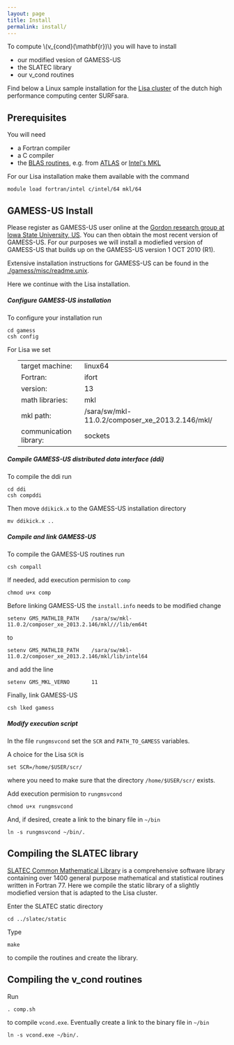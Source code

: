 ```yaml
---
layout: page
title: Install
permalink: install/
---
```


To compute \\(v_{cond}(\mathbf{r})\\) you will have to install

<ul>
  <li>our modified vesion of GAMESS-US</li>
  <li>the SLATEC library</li>
  <li>our v_cond routines</li>
</ul>

Find below a Linux sample installation for the <a href="https://surfsara.nl/systems/lisa">Lisa cluster</a> of the dutch high performance computing center SURFsara.

<h2>Prerequisites</h2>

You will need

<ul>
  <li>a Fortran compiler</li>
  <li>a C compiler</li>
  <li>the <a href="http://www.netlib.org/blas/">BLAS routines</a>, e.g. from <a  href="http://math-atlas.sourceforge.net/">ATLAS</a> or <a href="https://software.intel.com/en-us/intel-mkl">Intel's MKL</a></li>
</ul>

For our Lisa installation make them available with the command

<pre>
<code class="lb">module load fortran/intel c/intel/64 mkl/64</code>
</pre>

<h2>GAMESS-US Install</h2>

Please register as GAMESS-US user online at the <a href="http://www.msg.ameslab.gov/gamess/License_Agreement.html">Gordon research group at Iowa State University, US</a>. You can then obtain the most recent version of GAMESS-US. For our purposes we will install a modiefied version of GAMESS-US that builds up on the GAMESS-US version 1 OCT 2010 (R1).

Extensive installation instructions for GAMESS-US can be found in the <a href="https://github.com/andremirt/v_cond/blob/master/gamess/misc/readme.unix">./gamess/misc/readme.unix</a>.

Here we continue with the Lisa installation. 

<h5>Configure GAMESS-US installation</h5>

To configure your installation run
<pre>
<code  class="language-bash" data-lang="bash">cd gamess
csh config</code>
</pre>

For Lisa we set
<ul>
<table>
  <tr>
    <td>target machine:</td>
    <td>linux64</td>
  </tr>
  <tr>
    <td>Fortran:</td>
    <td>ifort</td>
  </tr>
  <tr>
    <td>version:</td>
    <td>13</td>
  </tr>
  <tr>
    <td>math libraries:</td>
    <td>mkl</td>
  </tr>
  <tr>
    <td>mkl path:</td>
    <td>/sara/sw/mkl-11.0.2/composer_xe_2013.2.146/mkl/</td>
  </tr>
  <tr>
    <td>communication library:</td>
    <td>sockets</td>
  </tr>
</table>
</ul>

<h5>Compile GAMESS-US distributed data interface (ddi)</h5>

To compile the ddi run
<pre>
<code  class="language-bash" data-lang="bash">cd ddi
csh compddi</code>
</pre>
Then move <code>ddikick.x</code> to the GAMESS-US installation directory
<pre>
<code  class="language-bash" data-lang="bash">mv ddikick.x ..</code>
</pre>

<h5>Compile and link GAMESS-US</h5>

To compile the GAMESS-US routines run
<pre>
<code  class="language-bash" data-lang="bash">csh compall</code>
</pre>

If needed, add execution permision to <code>comp</code>
<pre>
<code  class="language-bash" data-lang="bash">chmod u+x comp</code>
</pre>

Before linking GAMESS-US the <code>install.info</code> needs to be modified
change 
<pre>
<code  class="language-bash" data-lang="bash">setenv GMS_MATHLIB_PATH    /sara/sw/mkl-11.0.2/composer_xe_2013.2.146/mkl///lib/em64t</code>
</pre>
to
<pre>
<code  class="language-bash" data-lang="bash">setenv GMS_MATHLIB_PATH    /sara/sw/mkl-11.0.2/composer_xe_2013.2.146/mkl/lib/intel64</code>
</pre>
and add the line
<pre>
<code  class="language-bash" data-lang="bash">setenv GMS_MKL_VERNO       11</code>
</pre>
Finally, link GAMESS-US
<pre>
<code  class="language-bash" data-lang="bash">csh lked gamess</code>
</pre>

<h5>Modify execution script</h5>

In the file <code>rungmsvcond</code> set the <code>SCR</code> and <code>PATH_TO_GAMESS</code> variables.

A choice for the Lisa <code>SCR</code> is
<pre>
<code  class="language-bash" data-lang="bash">set SCR=/home/$USER/scr/</code>
</pre>

where you need to make sure that the directory <code>/home/$USER/scr/</code> exists.

Add execution permision to <code>rungmsvcond</code>
<pre>
<code  class="language-bash" data-lang="bash">chmod u+x rungmsvcond</code>
</pre>

And, if desired, create a link to the binary file in <code>~/bin</code>
<pre>
<code  class="language-bash" data-lang="bash">ln -s rungmsvcond ~/bin/.</code>
</pre>

<h2>Compiling the SLATEC library</h2>
<a href="www.netlib.org/slatec/">SLATEC Common Mathematical Library</a> is a comprehensive software library containing over 1400 general purpose mathematical and statistical routines written in Fortran 77. Here we compile the static library of a slightly modiefied version that is adapted to the Lisa cluster.

Enter the SLATEC static directory
<pre>
<code  class="language-bash" data-lang="bash">cd ../slatec/static</code>
</pre>

Type 
<pre>
<code  class="language-bash" data-lang="bash">make</code>
</pre>
to compile the routines and create the library.

<h2>Compiling the v_cond routines</h2>

Run
<pre>
<code  class="language-bash" data-lang="bash">. comp.sh</code>
</pre>
to compile <code>vcond.exe</code>. Eventually create a link to the binary file in <code>~/bin</code>
<pre>
<code  class="language-bash" data-lang="bash">ln -s vcond.exe ~/bin/.</code>
</pre>

